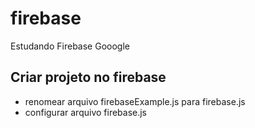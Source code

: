 # firebase
Estudando Firebase Gooogle

## Criar projeto no firebase
* renomear arquivo firebaseExample.js para firebase.js
* configurar arquivo firebase.js

